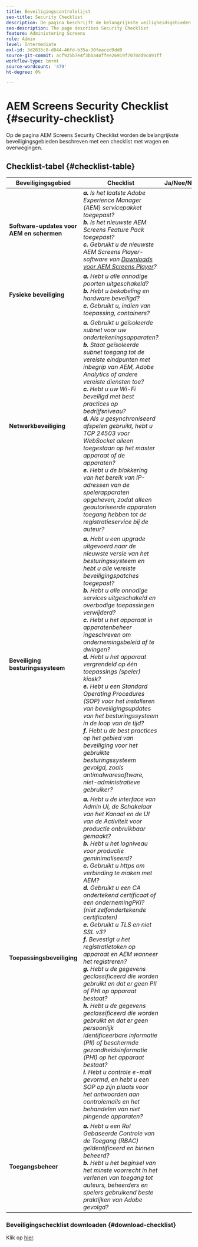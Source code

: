 ```yaml
---
title: Beveiligingscontrolelijst
seo-title: Security Checklist
description: De pagina beschrijft de belangrijkste veiligheidsgebieden met een controlelijst van vragen en overwegingen.
seo-description: The page describes Security Checklist
feature: Administering Screens
role: Admin
level: Intermediate
exl-id: 3d2835c8-d844-46fd-b35a-30feaced9dd8
source-git-commit: acf925b7e4f3bba44ffee26919f7078dd9c491ff
workflow-type: tm+mt
source-wordcount: '479'
ht-degree: 0%

---
```


# AEM Screens Security Checklist  {#security-checklist}

Op de pagina AEM Screens Security Checklist worden de belangrijkste beveiligingsgebieden beschreven met een checklist met vragen en overwegingen.

## Checklist-tabel {#checklist-table}

| **Beveiligingsgebied** | **Checklist** | **Ja/Nee/NA** |
|---|---|---|
| **Software-updates voor AEM en schermen** | ***a.*** *Is het laatste Adobe Experience Manager (AEM) servicepakket toegepast?* <br>***b.***  *Is het nieuwste AEM Screens Feature Pack toegepast?* <br>***c.*** *Gebruikt u de nieuwste AEM Screens Player-software van [Downloads voor AEM Screens Player](https://download.macromedia.com/screens/)?* |
| **Fysieke beveiliging** | ***a.*** *Hebt u alle onnodige poorten uitgeschakeld?* <br>***b.***  *Hebt u bekabeling en hardware beveiligd?* <br>***c.*** *Gebruikt u, indien van toepassing, containers?* |
| **Netwerkbeveiliging** | ***a.*** *Gebruikt u geïsoleerde subnet voor uw ondertekeningsapparaten?* <br>***b.***  *Staat geïsoleerde subnet toegang tot de vereiste eindpunten met inbegrip van AEM, Adobe Analytics of andere vereiste diensten toe?* <br>***c.*** *Hebt u uw Wi-Fi beveiligd met best practices op bedrijfsniveau?* <br>***d.*** *Als u gesynchroniseerd afspelen gebruikt, hebt u TCP 24503 voor WebSocket alleen toegestaan op het master apparaat of de  apparaten?* <br>***e.*** *Hebt u de blokkering van het bereik van IP-adressen van de spelerapparaten opgeheven, zodat alleen geautoriseerde apparaten toegang hebben tot de registratieservice bij de auteur?* |
| **Beveiliging besturingssysteem** | ***a.*** *Hebt u een upgrade uitgevoerd naar de nieuwste versie van het besturingssysteem en hebt u alle vereiste beveiligingspatches toegepast?* <br>***b.*** *Hebt u alle onnodige services uitgeschakeld en overbodige toepassingen verwijderd?* <br>***c.*** *Hebt u het apparaat in apparatenbeheer ingeschreven om ondernemingsbeleid af te dwingen?* <br>***d.*** *Hebt u het apparaat vergrendeld op één toepassings (speler) kiosk?* <br>***e.*** *Hebt u een Standard Operating Procedures (SOP) voor het installeren van beveiligingsupdates van het besturingssysteem in de loop van de tijd?*<br>***f.*** *Hebt u de best practices op het gebied van beveiliging voor het gebruikte besturingssysteem gevolgd, zoals antimalwaresoftware, niet-administratieve gebruiker?* |
| **Toepassingsbeveiliging** | ***a.*** *Hebt u de interface van Admin UI, de Schakelaar van het Kanaal en de UI van de Activiteit voor productie onbruikbaar gemaakt?* <br>***b.*** *Hebt u het logniveau voor productie geminimaliseerd?* <br>***c.*** *Gebruikt u https om verbinding te maken met AEM?* <br>***d.*** *Gebruikt u een CA ondertekend certificaat of een ondernemingPKI? (niet zelfondertekende certificaten)*<br>***e.*** *Gebruikt u TLS en niet SSL v3?*<br>***f.*** *Bevestigt u het registratietoken op apparaat en AEM wanneer het registreren?*<br> ***g.*** *Hebt u de gegevens geclassificeerd die worden gebruikt en dat er geen PII of PHI op apparaat bestaat?*<br> ***h.*** *Hebt u de gegevens geclassificeerd die worden gebruikt en dat er geen persoonlijk identificeerbare informatie (PII) of beschermde gezondheidsinformatie (PHI) op het apparaat bestaat?*<br> ***i.*** *Hebt u controle e-mail gevormd, en hebt u een SOP op zijn plaats voor het antwoorden aan controlemails en het behandelen van niet pingende apparaten?* |
| **Toegangsbeheer** | ***a.*** *Hebt u een Rol Gebaseerde Controle van de Toegang (RBAC) geïdentificeerd en binnen beheerd?* <br>***b.*** *Hebt u het beginsel van het minste voorrecht in het verlenen van toegang tot auteurs, beheerders en spelers gebruikend beste praktijken van Adobe gevolgd?* |

### Beveiligingschecklist downloaden {#download-checklist}

Klik op [hier](/help/user-guide/assets/AEMScreens-SecurityChecklist.pdf).
